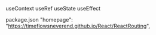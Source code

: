 useContext
useRef
useState
useEffect

package.json
"homepage": "https://timeflowsneverend.github.io/React/ReactRouting",

